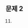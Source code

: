 ## 문제 2

11. <script>태그를 이용해서 html에서 자바스크립트를 활용할 수 있다.
12. CSS는 웹사이트에 문서가 표현되는 방법을 정해주는 스타일 시트 언어이다.
13. 선택자는 CSS 로 HTML문서에 스타일을 입힐 요소를 선택하는 문자이다.
